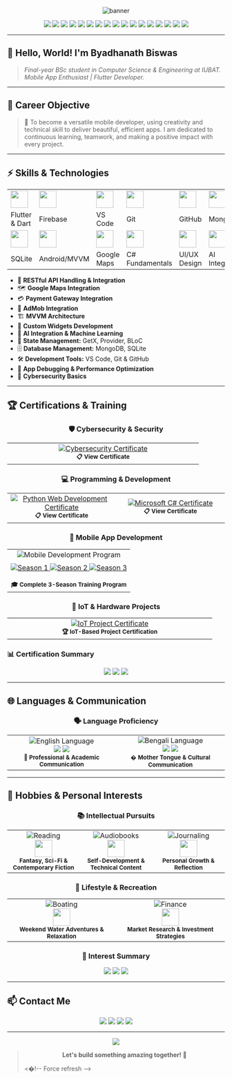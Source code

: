 <!-- Profile Banner -->
<p align="center">
  <img src="https://capsule-render.vercel.app/api?type=waving&color=0:00c6ff,100:0072ff&height=180&section=header&text=Byadhanath%20Biswas%20🚀&fontSize=45&fontAlignY=40&fontColor=ffffff" alt="banner"/>
</p>

<p align="center">
  <img src="https://img.shields.io/badge/Flutter-%2302569B.svg?logo=flutter&logoColor=white" />
  <img src="https://img.shields.io/badge/Firebase-%23FFA611.svg?logo=firebase&logoColor=white" />
  <img src="https://img.shields.io/badge/REST_API-%23FF6B35.svg?logo=api&logoColor=white" />
  <img src="https://img.shields.io/badge/VS_Code-%23007ACC.svg?logo=visualstudiocode&logoColor=white" />
  <img src="https://img.shields.io/badge/Git-%23f34f29.svg?logo=git&logoColor=white" />
  <img src="https://img.shields.io/badge/GitHub-%23181717.svg?logo=github&logoColor=white" />
  <img src="https://img.shields.io/badge/API_Integration-%234CAF50.svg?logo=api&logoColor=white" />
  <img src="https://img.shields.io/badge/Google_Maps-%234285F4.svg?logo=googlemaps&logoColor=white" />
  <img src="https://img.shields.io/badge/Payment_Gateway-%2300D4AA.svg?logo=stripe&logoColor=white" />
  <img src="https://img.shields.io/badge/AdMob-%23EA4335.svg?logo=googleadmob&logoColor=white" />
  <img src="https://img.shields.io/badge/MVVM-%236DB33F.svg?logo=android&logoColor=white" />
  <img src="https://img.shields.io/badge/MongoDB-%2347A248.svg?logo=mongodb&logoColor=white" />
  <img src="https://img.shields.io/badge/SQLite-%23003B57.svg?logo=sqlite&logoColor=white" />
  <img src="https://img.shields.io/badge/AI_Integration-%23FF6F00.svg?logo=tensorflow&logoColor=white" />
  <img src="https://img.shields.io/badge/GetX-%238E24AA.svg?logo=flutter&logoColor=white" />
  <img src="https://img.shields.io/badge/Provider-%23007ACC.svg?logo=flutter&logoColor=white" />
  <img src="https://img.shields.io/badge/BLoC-%23FF5722.svg?logo=flutter&logoColor=white" />

---

## 👋 Hello, World! I'm **Byadhanath Biswas**
> *Final-year BSc student in Computer Science & Engineering at IUBAT. Mobile App Enthusiast | Flutter Developer.*

---

## 🎯 **Career Objective**
> 🚀 To become a versatile mobile developer, using creativity and technical skill to deliver beautiful, efficient apps. I am dedicated to continuous learning, teamwork, and making a positive impact with every project.

---

## ⚡ **Skills & Technologies**

<table>
  <tr>
    <td><img src="https://cdn.jsdelivr.net/gh/devicons/devicon/icons/flutter/flutter-original.svg" width="40"/></td>
    <td><img src="https://cdn.jsdelivr.net/gh/devicons/devicon/icons/firebase/firebase-plain.svg" width="40"/></td>
    <td><img src="https://cdn.jsdelivr.net/gh/devicons/devicon/icons/vscode/vscode-original.svg" width="40"/></td>
    <td><img src="https://cdn.jsdelivr.net/gh/devicons/devicon/icons/git/git-original.svg" width="40"/></td>
    <td><img src="https://cdn.jsdelivr.net/gh/devicons/devicon/icons/github/github-original.svg" width="40"/></td>
    <td><img src="https://cdn.jsdelivr.net/gh/devicons/devicon/icons/mongodb/mongodb-original.svg" width="40"/></td>
  </tr>
  <tr>
    <td>Flutter & Dart</td>
    <td>Firebase</td>
    <td>VS Code</td>
    <td>Git</td>
    <td>GitHub</td>
    <td>MongoDB</td>
  </tr>
  <tr>
    <td><img src="https://cdn.jsdelivr.net/gh/devicons/devicon/icons/sqlite/sqlite-original.svg" width="40"/></td>
    <td><img src="https://cdn.jsdelivr.net/gh/devicons/devicon/icons/android/android-original.svg" width="40"/></td>
    <td><img src="https://cdn.jsdelivr.net/gh/devicons/devicon/icons/google/google-original.svg" width="40"/></td>
    <td><img src="https://cdn.jsdelivr.net/gh/devicons/devicon/icons/csharp/csharp-original.svg" width="40"/></td>
    <td><img src="https://cdn.jsdelivr.net/gh/devicons/devicon/icons/figma/figma-original.svg" width="40"/></td>
    <td><img src="https://img.icons8.com/color/48/artificial-intelligence.png" width="40"/></td>
  </tr>
  <tr>
    <td>SQLite</td>
    <td>Android/MVVM</td>
    <td>Google Maps</td>
    <td>C# Fundamentals</td>
    <td>UI/UX Design</td>
    <td>AI Integration</td>
  </tr>
</table>

<ul>
  <li>🔌 <strong>RESTful API Handling & Integration</strong></li>
  <li>🗺️ <strong>Google Maps Integration</strong></li>
  <li>💳 <strong>Payment Gateway Integration</strong></li>
  <li>📱 <strong>AdMob Integration</strong></li>
  <li>🏗️ <strong>MVVM Architecture</strong></li>
  <li>🧩 <strong>Custom Widgets Development</strong></li>
  <li>🤖 <strong>AI Integration & Machine Learning</strong></li>
  <li>🔄 <strong>State Management:</strong> GetX, Provider, BLoC</li>
  <li>🗄️ <strong>Database Management:</strong> MongoDB, SQLite</li>
  <li>🛠️ <strong>Development Tools:</strong> VS Code, Git & GitHub</li>
  <li>🐛 <strong>App Debugging & Performance Optimization</strong></li>
  <li>🔐 <strong>Cybersecurity Basics</strong></li>
</ul>

---

## 🏆 **Certifications & Training**

<div align="center">

### 🛡️ **Cybersecurity & Security**
<table>
  <tr>
    <td align="center" width="50%">
      <a href="./Certificate/1.pdf" target="_blank">
        <img src="https://img.shields.io/badge/Fundamentals%20of%20Cybersecurity-Ostad-FF6B35?style=for-the-badge&logo=security&logoColor=white" alt="Cybersecurity Certificate"/>
      </a>
      <br/><sub><b>📋 View Certificate</b></sub>
    </td>
  </tr>
</table>

### 💻 **Programming & Development**
<table>
  <tr>
    <td align="center" width="50%">
      <a href="./Certificate/2.pdf" target="_blank">
        <img src="https://img.shields.io/badge/Fundamentals%20of%20Python%20for%20Web%20Development-Ostad-3776AB?style=for-the-badge&logo=python&logoColor=white" alt="Python Web Development Certificate"/>
      </a>
      <br/><sub><b>📋 View Certificate</b></sub>
    </td>
    <td align="center" width="50%">
      <a href="./Certificate/Microsoft.pdf" target="_blank">
        <img src="https://img.shields.io/badge/Foundational%20C%23%20with%20Microsoft-Microsoft-239120?style=for-the-badge&logo=microsoft&logoColor=white" alt="Microsoft C# Certificate"/>
      </a>
      <br/><sub><b>📋 View Certificate</b></sub>
    </td>
  </tr>
</table>

### 📱 **Mobile App Development**
<table>
  <tr>
    <td align="center">
      <img src="https://img.shields.io/badge/Mobile%20App%20Development%20Program-Bongo%20Academy-00C851?style=for-the-badge&logo=android&logoColor=white" alt="Mobile Development Program"/>
      <br/>
      <div style="margin-top: 10px;">
        <a href="./Certificate/3.pdf" target="_blank">
          <img src="https://img.shields.io/badge/Season%201-Certificate-4CAF50?style=flat-square&logo=google-play&logoColor=white" alt="Season 1"/>
        </a>
        <a href="./Certificate/4.pdf" target="_blank">
          <img src="https://img.shields.io/badge/Season%202-Certificate-2196F3?style=flat-square&logo=google-play&logoColor=white" alt="Season 2"/>
        </a>
        <a href="./Certificate/5.pdf" target="_blank">
          <img src="https://img.shields.io/badge/Season%203-Certificate-9C27B0?style=flat-square&logo=google-play&logoColor=white" alt="Season 3"/>
        </a>
      </div>
      <br/><sub><b>🎓 Complete 3-Season Training Program</b></sub>
    </td>
  </tr>
</table>

### 🔧 **IoT & Hardware Projects**
<table>
  <tr>
    <td align="center" width="50%">
      <a href="./Certificate/IOT.pdf" target="_blank">
        <img src="https://img.shields.io/badge/IUBAT%20IGNITRON%2025.1-IoT%20Innovation%20Challenge-FF5722?style=for-the-badge&logo=raspberry-pi&logoColor=white" alt="IoT Project Certificate"/>
      </a>
      <br/><sub><b>🏆 IoT-Based Project Certification</b></sub>
    </td>
  </tr>
</table>

</div>

### 📊 **Certification Summary**
<div align="center">
  <img src="https://img.shields.io/badge/Total%20Certifications-5-gold?style=for-the-badge&logo=certificate&logoColor=white" />
  <img src="https://img.shields.io/badge/Training%20Hours-200%2B-blue?style=for-the-badge&logo=clock&logoColor=white" />
  <img src="https://img.shields.io/badge/Specialization-Mobile%20%26%20Web%20Development-green?style=for-the-badge&logo=code&logoColor=white" />
</div>

---

## 🌐 **Languages & Communication**

<div align="center">

### 🗣️ **Language Proficiency**

<table>
  <tr>
    <td align="center" width="50%">
      <img src="https://img.shields.io/badge/🇺🇸%20English-Fluent-4CAF50?style=for-the-badge&logo=googletranslate&logoColor=white" alt="English Language"/>
      <br/>
      <img src="https://img.shields.io/badge/Speaking-Advanced-2196F3?style=flat-square&logoColor=white" />
      <img src="https://img.shields.io/badge/Writing-Advanced-2196F3?style=flat-square&logoColor=white" />
      <br/><sub><b>🎯 Professional & Academic Communication</b></sub>
    </td>
    <td align="center" width="50%">
      <img src="https://img.shields.io/badge/🇧🇩%20Bengali-Native-FF9800?style=for-the-badge&logo=googletranslate&logoColor=white" alt="Bengali Language"/>
      <br/>
      <img src="https://img.shields.io/badge/Speaking-Native-4CAF50?style=flat-square&logoColor=white" />
      <img src="https://img.shields.io/badge/Writing-Native-4CAF50?style=flat-square&logoColor=white" />
      <br/><sub><b>� Mother Tongue & Cultural Communication</b></sub>
    </td>
  </tr>
</table>

</div>

---

## 🎨 **Hobbies & Personal Interests**

<div align="center">

### 📚 **Intellectual Pursuits**
<table>
  <tr>
    <td align="center" width="33%">
      <img src="https://img.shields.io/badge/📖%20Reading%20Fiction-Literature%20Enthusiast-8E24AA?style=for-the-badge&logo=bookstack&logoColor=white" alt="Reading"/>
      <br/>
      <img src="https://img.icons8.com/fluency/48/000000/book.png" width="40"/>
      <br/><sub><b>Fantasy, Sci-Fi & Contemporary Fiction</b></sub>
    </td>
    <td align="center" width="33%">
      <img src="https://img.shields.io/badge/🎧%20Audiobooks-Digital%20Learning-FF5722?style=for-the-badge&logo=spotify&logoColor=white" alt="Audiobooks"/>
      <br/>
      <img src="https://img.icons8.com/fluency/48/000000/headphones.png" width="40"/>
      <br/><sub><b>Self-Development & Technical Content</b></sub>
    </td>
    <td align="center" width="33%">
      <img src="https://img.shields.io/badge/✍️%20Journaling-Creative%20Writing-607D8B?style=for-the-badge&logo=markdown&logoColor=white" alt="Journaling"/>
      <br/>
      <img src="https://img.icons8.com/fluency/48/000000/journal.png" width="40"/>
      <br/><sub><b>Personal Growth & Reflection</b></sub>
    </td>
  </tr>
</table>

### 🌊 **Lifestyle & Recreation**
<table>
  <tr>
    <td align="center" width="50%">
      <img src="https://img.shields.io/badge/⛵%20Recreational%20Boating-Water%20Sports-00BCD4?style=for-the-badge&logo=anchor&logoColor=white" alt="Boating"/>
      <br/>
      <img src="https://img.icons8.com/fluency/48/000000/yacht.png" width="40"/>
      <br/><sub><b>Weekend Water Adventures & Relaxation</b></sub>
    </td>
    <td align="center" width="50%">
      <img src="https://img.shields.io/badge/📈%20Financial%20Markets-Investment%20Analysis-4CAF50?style=for-the-badge&logo=tradingview&logoColor=white" alt="Finance"/>
      <br/>
      <img src="https://img.icons8.com/fluency/48/000000/stock-market.png" width="40"/>
      <br/><sub><b>Market Research & Investment Strategies</b></sub>
    </td>
  </tr>
</table>

### 🎯 **Interest Summary**
<div align="center">
  <img src="https://img.shields.io/badge/Personality-Creative%20%26%20Analytical-9C27B0?style=for-the-badge&logo=brain&logoColor=white" />
  <img src="https://img.shields.io/badge/Learning%20Style-Visual%20%26%20Auditory-FF9800?style=for-the-badge&logo=lightbulb&logoColor=white" />
  <img src="https://img.shields.io/badge/Focus%20Areas-Technology%20%26%20Finance-2196F3?style=for-the-badge&logo=target&logoColor=white" />
</div>

</div>

---

## 📫 **Contact Me**

<p align="center">
  <a href="mailto:biswasbri9@gmail.com"><img src="https://img.shields.io/badge/Email-biswasbri9@gmail.com-blue?logo=gmail&logoColor=white" /></a>
  <a href="tel:+8801765156235"><img src="https://img.shields.io/badge/Phone-%2B8801765156235-green?logo=whatsapp&logoColor=white" /></a>
  <a href="https://www.linkedin.com/feed/?trk=guest_homepage-basic_nav-header-signin"><img src="https://img.shields.io/badge/Portfolio-Visit-orange?logo=google-chrome&logoColor=white" /></a>
  <img src="https://img.shields.io/badge/Location-Gazipur%2C%20Dhaka-red?logo=google-maps&logoColor=white" />
</p>

---

<p align="center">
  <img src="https://capsule-render.vercel.app/api?type=waving&color=0:00c6ff,100:0072ff&height=120&section=footer"/>
</p>

> <p align="center"><b>Let's build something amazing together! 🚀</b></p>< ! - -   F o r c e   r e f r e s h   - - > 
 
 